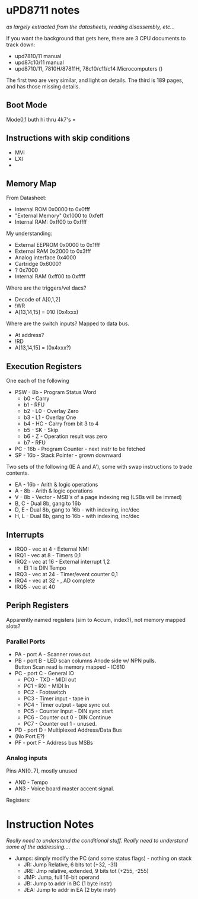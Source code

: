 # uPD8711 notes

_as largely extracted from the datasheets, reading disassembly, etc..._

If you want the background that gets here, there are 3 CPU documents to track down:

* upd7810/11 manual
* upd87c10/11 manual
* upd8710/11, 7810H/87811H, 78c10/c11/c14 Microcomputers ()

The first two are very similar, and light on details.  The third is 189 pages, and has those missing details.

## Boot Mode

Mode0,1 buth hi thru 4k7's =

## Instructions with skip conditions

* MVI
* LXI
*

## Memory Map

From Datasheet:
* Internal ROM 0x0000 to 0x0fff
* "External Memory" 0x1000 to 0xfeff
* Internal RAM: 0xff00 to 0xffff

My understanding:
* External EEPROM 0x0000 to 0x1fff
* External RAM    0x2000 to 0x3fff
* Analog interface 0x4000
* Cartridge 0x6000?
* ? 0x7000
* Internal RAM    0xff00 to 0xffff

Where are the triggers/vel dacs?

* Decode of A[0,1,2]
* !WR
* A[13,14,15] = 010 (0x4xxx)

Where are the switch inputs?  Mapped to data bus.

* At address?
* !RD
* A[13,14,15] = (0x4xxx?)

## Execution Registers

One each of the following

* PSW - 8b - Program Status Word
   * b0 - Carry
   * b1 - RFU
   * b2 - L0 - Overlay Zero
   * b3 - L1 - Overlay One
   * b4 - HC - Carry from bit 3 to 4
   * b5 - SK - Skip
   * b6 - Z - Operation result was zero
   * b7 - RFU
* PC - 16b - Program Counter - next instr to be fetched
* SP - 16b - Stack Pointer - grown downward

Two sets of the following (IE A and A'), some with swap instructions to trade contents.

* EA - 16b - Arith & logic operations
* A - 8b - Arith & logic operations
* V - 8b - Vector - MSB's of a page indexing reg (LSBs will be immed)
* B, C - Dual 8b, gang to 16b
* D, E - Dual 8b, gang to 16b - with indexing, inc/dec
* H, L - Dual 8b, gang to 16b - with indexing, inc/dec


## Interrupts

* IRQ0 - vec at 4 - External NMI
* IRQ1 - vec at 8 - Timers 0,1
* IRQ2 - vec at 16 - External interrupt 1,2
   * EI 1 is DIN Tempo
* IRQ3 - vec at 24 - Timer/event counter 0,1
* IRQ4 - vec at 32 - , AD complete
* IRQ5 - vec at 40



## Periph Registers

Apparently named registers (sim to Accum, index?), not memory mapped slots?

### Parallel Ports

* PA - port A - Scanner rows out
* PB - port B - LED scan columns Anode side w/ NPN pulls.</br>
 Button Scan read is memory mapped - IC610
* PC - port C - General IO
	* PC0 - TXD - MIDI out
	* PC1 - RXI -  MIDI In
	* PC2 - Footswitch
	* PC3 - Timer input - tape in
	* PC4 - Timer output - tape sync out
	* PC5 - Counter Input - DIN sync start
	* PC6	- Counter out 0 - DIN Continue
	* PC7 - Counter out 1 - unused.
* PD - port D - Multiplexed Address/Data Bus
* (No Port E?)
* PF - port F - Address bus MSBs

### Analog inputs

Pins AN[0..7], mostly unused

* AN0 - Tempo
* AN3 - Voice board master accent signal.

Registers:

# Instruction Notes

*Really need to understand the conditional stuff.*
*Really need to understand some of the addressing....*

* Jumps: simply modify the PC (and some status flags) - nothing on stack
   * JR: Jump Relative, 6 bits tot (+32, -31)
   * JRE: Jmp relative, extended, 9 bits tot (+255, -255)
   * JMP: Jump, full 16-bit operand
   * JB: Jump to addr in BC (1 byte instr)
   * JEA: Jump to addr in EA (2 byte instr)
